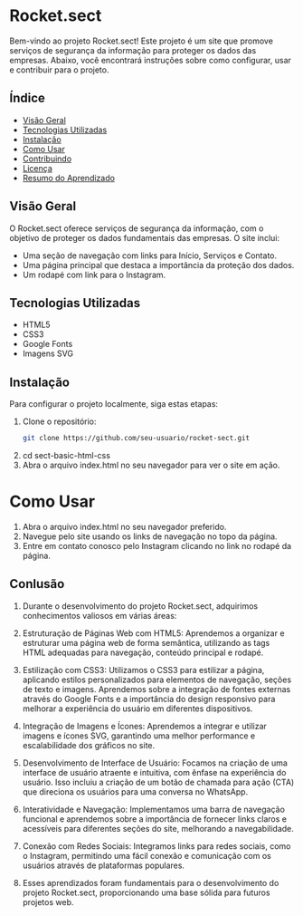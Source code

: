 # Rocket.sect

Bem-vindo ao projeto Rocket.sect! Este projeto é um site que promove serviços de segurança da informação para proteger os dados das empresas. Abaixo, você encontrará instruções sobre como configurar, usar e contribuir para o projeto.

## Índice

- [Visão Geral](#visão-geral)
- [Tecnologias Utilizadas](#tecnologias-utilizadas)
- [Instalação](#instalação)
- [Como Usar](#como-usar)
- [Contribuindo](#contribuindo)
- [Licença](#licença)
- [Resumo do Aprendizado](#resumo-do-aprendizado)

## Visão Geral

O Rocket.sect oferece serviços de segurança da informação, com o objetivo de proteger os dados fundamentais das empresas. O site inclui:

- Uma seção de navegação com links para Início, Serviços e Contato.
- Uma página principal que destaca a importância da proteção dos dados.
- Um rodapé com link para o Instagram.

## Tecnologias Utilizadas

- HTML5
- CSS3
- Google Fonts
- Imagens SVG

## Instalação

Para configurar o projeto localmente, siga estas etapas:

1. Clone o repositório:
   ```bash
   git clone https://github.com/seu-usuario/rocket-sect.git
2. cd sect-basic-html-css
3. Abra o arquivo index.html no seu navegador para ver o site em ação.

# Como Usar

1. Abra o arquivo index.html no seu navegador preferido.
2. Navegue pelo site usando os links de navegação no topo da página.
3. Entre em contato conosco pelo Instagram clicando no link no rodapé da página.


## Conlusão

1. Durante o desenvolvimento do projeto Rocket.sect, adquirimos conhecimentos valiosos em várias áreas:

2. Estruturação de Páginas Web com HTML5: Aprendemos a organizar e estruturar uma página web de forma semântica, utilizando as tags HTML adequadas para navegação, conteúdo principal e rodapé.

3. Estilização com CSS3: Utilizamos o CSS3 para estilizar a página, aplicando estilos personalizados para elementos de navegação, seções de texto e imagens. Aprendemos sobre a integração de fontes externas através do Google Fonts e a importância do design responsivo para melhorar a experiência do usuário em diferentes dispositivos.

4. Integração de Imagens e Ícones: Aprendemos a integrar e utilizar imagens e ícones SVG, garantindo uma melhor performance e escalabilidade dos gráficos no site.

5. Desenvolvimento de Interface de Usuário: Focamos na criação de uma interface de usuário atraente e intuitiva, com ênfase na experiência do usuário. Isso incluiu a criação de um botão de chamada para ação (CTA) que direciona os usuários para uma conversa no WhatsApp.

6. Interatividade e Navegação: Implementamos uma barra de navegação funcional e aprendemos sobre a importância de fornecer links claros e acessíveis para diferentes seções do site, melhorando a navegabilidade.

7. Conexão com Redes Sociais: Integramos links para redes sociais, como o Instagram, permitindo uma fácil conexão e comunicação com os usuários através de plataformas populares.

8. Esses aprendizados foram fundamentais para o desenvolvimento do projeto Rocket.sect, proporcionando uma base sólida para futuros projetos web.
